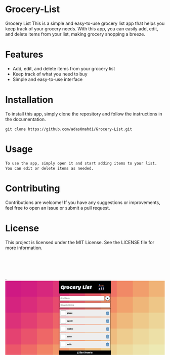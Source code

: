 # Grocery-List
Grocery List
This is a simple and easy-to-use grocery list app that helps you keep track of your grocery needs. With this app, you can easily add, edit, and delete items from your list, making grocery shopping a breeze.

# Features
- Add, edit, and delete items from your grocery list
- Keep track of what you need to buy
- Simple and easy-to-use interface
   
# Installation
To install this app, simply clone the repository and follow the instructions in the documentation.

```
git clone https://github.com/adas0mahdi/Grocery-List.git
```


# Usage
```
To use the app, simply open it and start adding items to your list. You can edit or delete items as needed.
```

# Contributing
Contributions are welcome! If you have any suggestions or improvements, feel free to open an issue or submit a pull request.

# License
This project is licensed under the MIT License. See the LICENSE file for more information.

<br>
<br>
<br>

. 
![Screenshot](./src/Screenshot.png)
